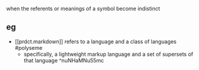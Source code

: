 

when the referents or meanings of a symbol become indistinct 

## eg

- [[prdct.markdown]] refers to a language and a class of languages #polyseme
  - specifically, a lightweight markup language and a set of supersets of that language   ^nuNHaMNu55mc

